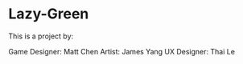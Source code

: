 Lazy-Green
==========
This is a project by:

Game Designer: Matt Chen
Artist: James Yang
UX Designer: Thai Le
